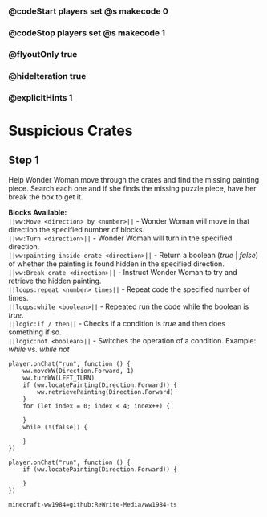 ### @codeStart players set @s makecode 0
### @codeStop players set @s makecode 1

### @flyoutOnly true
### @hideIteration true 
### @explicitHints 1

# Suspicious Crates

## Step 1
Help Wonder Woman move through the crates and find the missing painting piece. Search each one and if she finds the missing puzzle piece, have her break the box to get it.

**Blocks Available:**  
``||ww:Move <direction> by <number>||`` - Wonder Woman will move in that direction the specified number of blocks.  
``||ww:Turn <direction>||`` - Wonder Woman will turn in the specified direction.  
``||ww:painting inside crate <direction>||`` - Return a boolean (*true* | *false*) of whether the painting is found hidden in the specified direction.  
``||ww:Break crate <direction>||`` - Instruct Wonder Woman to try and retrieve the hidden painting.  
``||loops:repeat <number> times||`` - Repeat code the specified number of times.  
``||loops:while <boolean>||`` - Repeated run the code while the boolean is *true*.  
``||logic:if / then||`` - Checks if a condition is *true* and then does something if so.  
``||logic:not <boolean>||`` - Switches the operation of a condition. Example: *while <true>* vs. *while not <true>*  

```ghost
player.onChat("run", function () {
    ww.moveWW(Direction.Forward, 1)
    ww.turnWW(LEFT_TURN)
    if (ww.locatePainting(Direction.Forward)) {
        ww.retrievePainting(Direction.Forward)
    }
    for (let index = 0; index < 4; index++) {
        
    }
    while (!(false)) {
        
    }	
})
```
```template
player.onChat("run", function () {
    if (ww.locatePainting(Direction.Forward)) {

    }
})
```
```package
minecraft-ww1984=github:ReWrite-Media/ww1984-ts
```